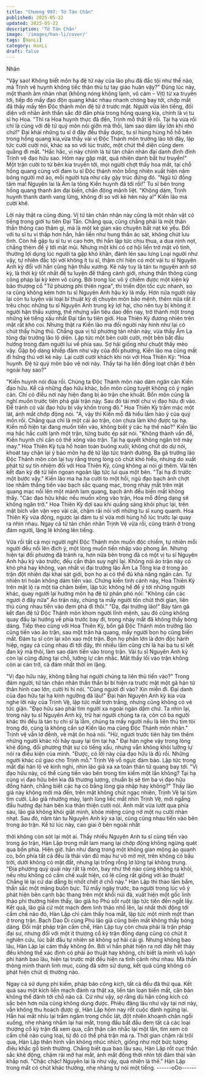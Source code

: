 ```yaml
---
title: "Chương 997: Tứ Tán Chân"
published: 2025-05-22
updated: 2025-05-22
description: 'Tứ Tán Chân'
image: '/images/han-li/cover/'
tags: [HanLi]
category: HanLi
draft: false
---
```


Nhân

"Vậy sao! Không biết môn hạ đệ tử này của lão phu đã đắc tội
như thế nào, mà Trịnh vệ huynh không tiếc thân thủ tự tay giáo
huân vậy?" Đúng lúc này, một thanh âm nhàn nhạt (không nóng
không lạnh, vô cảm – Vịt) từ xa truyền tới, tiếp đó mấy đạo độn
quang khác nhau nhanh chóng bay tới, chớp mắt đã thấy mấy tên
Độc thánh môn đệ tử ở trước mặt.
Người vừa lên tiếng, đối diện với nhân ảnh thần sắc đờ đãn phía
trong hồng quang kia, chính là vị tu sĩ họ Hoa.
"Thì ra Hoa huynh thực đã đến, Trịnh mỗ thất lễ rồi. Tại hạ vừa rồi
chỉ là cùng với đệ tử quý môn nói giỡn mà thôi, làm sao dám lấy
lớn khi nhỏ chứ!" Đại khái những tu sĩ ở đây đều thấy dược, tu sĩ
hùng hùng hổ hổ bên trong hồng quang kia,vừa thấy vài vị Độc
Thánh môn trưởng lão tới đây, lập tức cười cười nói, khác xa so
với lúc trước, một chút thể diện cũng dem quẳng đi mất.
"Hắc hắc, vị này chính là tứ tán chân nhân đại danh đỉnh đỉnh
Trịnh vệ đạo hữu sao. Hôm nay gặp mặt, quả nhiên danh bất hư
truyền!" Một trận cười to từ bên kia truyền tới, mọi người chợt
thấy hoa mắt, tại chỗ hồng quang cùng với đam tu sĩ Độc thánh
môn bỗng nhiên xuất hiện năm bóng người mờ ảo, mỗi người tựa
như cây gậy trúc đứng đó.
"Ngũ tử đồng tâm ma! Nguyên lai là Âm la tông Kiền huynh đã tới
rồi!" Tu sĩ bên trong hồng quang thanh âm đại biến, chấn động
mãnh liệt.
"Không dám, Trịnh huynh thanh danh vang lừng, không đi so với
kẻ hèn này a!" Kiến lão ma cười khẽ.

Lời này thật ra cũng đúng. Vị tứ tán chân nhận này cũng là một
nhân vật có tiếng trong giới tu tiên Đại Tấn.
Chẳng qua, cũng chẳng phải là một thân thần thông cao thâm gì,
mà là một kẻ gian xảo chuyên bắt nạt kẻ yếu. Đối với tu sĩ tu vi
thấp hơn hắn, hắn liền như hung thần ác sát, không chút lưu tình.
Còn hễ gặp tu sĩ tu vi cao hơn, thì hắn lập tức chịu thua, a dua
nịnh nọt, chẳng thèm để ý tới mặt mũi. Nhưng một khi có cơ hội
liền trở mặt vô tình, thường lợi dụng lúc người ta gặp khó khăn,
đánh lén sau lưng
Loại người như vậy, tự nhiên đắc tội với không ít tu sĩ, thậm chí
hiện có một vài tu sĩ Nguyên Anh kỳ đối với hắn cũng hận thấu
xương. Kẻ này tuy là tán tu nguyên anh sơ kỳ, là thời kỳ tốt nhất
để tu luyện đề thăng cảnh giới, nhưng thần thông cùng công pháp
lại kỳ kém vô cùng. Bởi trong lúc vô ý chiếm được một kiện kỳ
bảo thượng cổ "Tứ phương phi thiên ngoa", thi triển độn tốc cực
nhanh, so ra cũng không kém hơn tu sĩ Nguyên Anh hậu kỳ là
mấy.
Hơn nữa người này lại còn tu luyện vài loại bí thuật kỳ dị chuyên
môn bảo mệnh, thêm nữa rất ít trêu chọc những tu sĩ Nguyên Anh
trung kỳ lợi hại, cho nên tuy bị không ít người hận thấu xương,
thế nhưng vẫn tiêu dao đến nay, trở thành một trong những kẻ
tiếng xấu nhất Đại tấn tu tiên giới.
Hoa Thiên Kỳ đương nhiên trên mặt rất khó coi. Nhưng thật ra
Kiền lão ma đối người này hình như lại có chút thấy hứng thú.
Chẳng qua vị tứ phương tán nhân này, vừa thấy Âm La tông đại
trưởng lão lộ diện. Lập tức một bên cười cười, một bên bắt đầu
hướng trong đám người lui về phía sau. Sợ hãi giống như chuột
thấy mèo vậy.
Gặp bộ dáng khiếp đảm như vậy của đối phương, Kiền lão ma
cũng mất đi hứng thú với kẻ này. Lại cười cười khách khí nói với
Hoa Thiên Kỳ:
"Hoa huynh. Đệ tử quý môn bảo vệ nơi này. Thấy tại hạ liền đồng
loạt chặn ở bên ngoài hay sao?"

"Kiền huynh nói đùa rồi. Chúng ta Độc Thánh môn nào dám ngăn
cản Kiền đạo hữu. Kể cả những đạo hữu khác, bổn môn cũng
tuyệt không có ý ngăn cản.
Chỉ có điều nơi này hiện đang bị ảo trận che khuất. Bổn môn cũng
là nghĩ muốn trước tiên phá giải trận này. Sau đó tái mời chư vị
đạo hữu đi vào. Để tránh có vài đạo hữu bị vây khốn trong đó."
Hoa Thiên Kỳ trầm mặc một lát, ánh mắt chớp động nói.
"A, vậy thì Kiền mỗ đã hiểu lầm hảo ý của quý môn rồi. Chẳng
qua chỉ là một cái ảo trận, còn chưa làm khó được tại hạ. Kiền mỗ
hiện tại đang muốn tiến vào, không biết ý các hạ thế nào?" Kiền
lão ma hắc hắc cười lạnh một trận, từng bước ép sát nói.
"Không thành vấn đề, Kiền huynh chỉ cần có thể xông vào trận.
Tại hạ quyết không ngăn trở mảy may." Hoa Thiên Kỳ tựa hồ
hoàn toàn buông xuôi, không chút do dự nói, khoát tay chặn lại ý
bảo môn hạ đệ tử lập tức tránh đường.
Ba gã trưởng lão Độc Thánh môn còn lại tuy rằng trong lòng có
chút khó hiểu, nhưng do xuất phát từ sự tín nhiệm đối với Hoa
Thiên Kỳ, cũng không ai nói gì thêm.
Vài tên kết đan kỳ đệ tử liền ngoan ngoãn lập tức lui qua một bên.
"Tại hạ đi trước một bước vậy." Kiền lão ma ha ha cười to một hồi,
ngũ đạo bạch ảnh chợt lóe nhắm thẳng tiến vào bạch sắc quang
mạc, trong nháy mắt trên mặt quang mạc nổi lên một mảnh lam
quang, bạch ảnh đều biến mất không thấy.
"Các đạo hữu khác nếu muốn xông vào trận, Hoa mỗ đồng dạng
sẽ không ngăn trở." Hoa Thiên Kỳ đợi sau khi quầng sáng khôi
phục lại, trên mặt bích văn vặn vẹo vài cái, chậm rãi nói với
những tu sĩ xung quanh.
Hoa Thiên Kỳ vừa động, ngược lại đám tu sĩ vừa mới hùng hổ lúc
trước lại quay ra nhìn nhau. Ngay cả tử tán chân nhân Trịnh Vệ
vừa rồi, cũng tránh ở trong đám người, lặng lẽ không lên tiếng.

Vừa rồi tất cả mọi người nghĩ Độc Thánh môn muốn độc chiếm,
tự nhiên mỗi người đều nổi lên địch ý, một lòng muốn tiến nhập
vào phong ấn. Nhưng hiện tại đối phương đã tránh ra, hơn nữa
bên trong đã có một vị tu sĩ Nguyên Anh hậu kỳ vào trước, đều
cẩn thận suy nghĩ lại.
Không nói ảo trận này có khó phá hay không, vạn nhất vị đại
trưởng lão Âm La Tông kia ở trong ảo trận đột nhiên đại khai sát
giới, bọn họ ai có thể đủ khả năng ngăn cản. Tự nhiên trì hoãn
không dám tiến vào.
Chứng kiến tình cảnh này, Hoa Thiên Kỳ trên mặt lộ ra một tia
châm biếm, lập tức không hề để ý tới những người khác, quay
người lại hướng môn hạ đệ tử phân phó nói:
"Không cần các ngươi ở đây nữa"
Ảo trận này, chúng ta mấy người tốn chút thời gian, liên thủ cùng
nhau tiến vào đem phá đi thôi."
"Dạ, đại trưởng lão!" Bảy tám gã kết đan đệ tử Độc Thánh môn
khom người lĩnh mệnh, sau đó cũng không quay đầu lại hướng về
phía trước bay đi, trong nháy mắt đã không thấy bóng dáng.
Tiếp theo cùng với Hoa Thiên Kỳ, bốn gã Độc Thánh môn trưởng
lão cũng tiến vào ảo trận, sau một trân hà quang, mấy người bọn
họ cũng biến mất.
Đám tu sĩ còn lại xôn xao một trận.
Bọn họ phần lớn là đơn độc hành hiệp, ngay cả cùng nhau đi tới
đây, thì nhiều lắm cũng chỉ là hai ba tu sĩ kết đan kỳ mà thôi, làm
sao dám tiến vào trong trận.
Vài tu sĩ Nguyên Anh kỳ còn lại cũng đứng tại chỗ, lưỡng lự cân
nhắc.
Mắt thấy lối vào trận không còn ai cản trở, cả đám nhất thời im
lặng.

"Vị đạo hữu này, không bằng hai người chúng ta liên thủ tiến
vào?" Trong đám người, tứ tán chân nhân thần thần bí bí hiện ra
trước mặt một gã hán tử thân hình cao lớn, cười hì hì nói.
"Cùng ngươi đi vào? Xin miễn đi. Đại danh của đạo hữu tại hạ
kính ngưỡng đã lâu!" Đại hán Nguyên Anh kỳ kia vừa nghe lới này
của Trịnh Vệ, lập tức mắt trợn trắng, nhưng cũng không có vẻ tức
giận.
"Đạo hữu sao phải tìm người xa ngoài ngàn dặm chứ. Ta nhìn lại,
trong này tu sĩ Nguyên Anh kỳ, trừ hai người chúng ta ra, còn có
ba người khác thì đều là tán tu chi sĩ lạ lẫm, chúng ta mấy người
nếu là liên thủ tìm tòi trong đó, cũng là không cần sợ Kiền lão ma
cùng Độc Thánh môn nhân." Trịnh vệ vẫn lơ đễnh, vẻ mặt ôn hoà
nói.
"Hừ, ngươi trước tiên hãy tìm thêm những người khác rồi hãy
quay lại tìm tại hạ." Đại hán nghe vậy trong lòng khẽ động, đối
phương thật sự có tiếng xấu, nhưng vẫn không khỏi lưỡng lự nói
ra điều kiện của mình.
"Được, có lời này của đạo hữu là đủ rồi. Những người khác cứ
giao cho Trịnh mỗ." Trịnh Vệ vỗ ngực đảm bảo. Lập tức trong mắt
đại hán lộ vẻ kinh nghi, nhìn lão giả xa xa toàn thân tử quang bay
tới.
"Vị đạo hữu này, có thể cùng tiến vào bên trong tìm kiếm một lần
không? Tại hạ cùng vị đạo hữu bên kia đã thương lượng, chuẩn
bị sẽ tìm ba vị đạo hữu đồng hành, chẳng biết các hạ có bằng
lòng gia nhập hay không?" Thấy lão giả này không mời mà đến,
trên mặt không chút ngạc nhiên, Trịnh Vệ lại tủm tỉm cười.
Lão giả nhướng mày, lạnh lùng liếc mắt nhìn Trịnh Vệ, mới ngẩng
đầu hướng đại hán bên kia thân thiện cười nói.
Ánh mắt vừa lướt qua phía sau, lão giả không khỏi giật mình,
khóe miệng cũng nở một nụ cười nhàn nhạt.
Sau đó, năm tán tu Nguyên Anh kỳ xa lại, cũng cùng nhau tiến
vào bên trong ảo trận. Kể từ lúc này, cao giai ở bên ngoài nhất

thời không còn sót lại một ai.
Thấy nhiều Nguyên Anh tu sĩ cùng tiến vào trong ảo trận, Hàn Lập
trong mắt lam mang lại chớp động không ngừng quét qua bốn
phía.
Hiện giờ. hắn như đang trong một không gian mộng ảo quanh co,
bốn phía tất cả đều là thải vân đủ màu hư vô mờ mịt, trên không
có bầu trời, dưới không có mặt đất, nhưng lại trống rỗng lơ lửng
tại không trung.
"Địa phương quỷ quái này rất tà môn, bay như thế nào cũng
không ra khỏi, nếu như không có cấm chế xuất hiện, có lẽ cũng
rất giống với ảo thuật! Chẳng lẻ lại cứ dai dẳng bị nhốt chết ở chỗ
này." Hàn Lập thì thào lẩm bẩm, thần sắc một mảng buồn bực.
Từ mấy ngày trước, ba người trong lúc vô ý phát hiện bên cạnh
bậc thang trên một khối núi đá, xuất hiện một gốc linh thảo phi
thường hiếm thấy, lão giả họ Phú sốt ruột lập tức tiến đến ngắt
lấy.
Kết quả, lão giả cứ một mạch đem linh thảo nhổ lên, lại nhất thời
động tới cấm chế nào đó, Hàn Lập chỉ cảm thấy hoa mắt, lập tức
một mình một than ở trong trận.
Bạch Dao Di cùng Phú lão giả cũng biến mất không thấy bóng
dáng.
Đối mặt pháp trận cấm chế, Hàn Lập tuy còn chưa phải là trận
pháp đại sư, nhưng đối với một ít thượng cổ kỳ trận đồng dạng
cũng có chút ít nghiên cứu, lúc bắt đầu tự nhiên sẽ không sợ hãi
cái gì.
Nhưng không bao lâu, Hàn Lập lại cảm thấy không ổn.
Bởi vì hắn phát hiện ra nơi đây hết thảy đều không thể xác định
có phải ảo thuật hay không, chỉ biết là mình vô luận phi hành bao
lâu, hiện tại trước mặt đều hiện ra tình cảnh như nhau. Mà thần
thông minh thanh linh mục, cũng đã sớm sử dụng, kết quả cũng
không có phát hiện chút dị thường nào.

Ngay cả sử dụng phi kiếm, pháp bảo công kích, tất cả đều đã thử
qua. Kết quả sau một kích liền mạch đánh ra thật xa, liền tán loạn
biến mất, căn bản không thể đánh tới chỗ nào cả.
Cứ như vậy, sợ rằng dù hắn công kích có sắc bén hơn nữa cũng
không dùng được.
Phiêu đãng lâu như vậy tại nơi này, vẫn không thu hoạch được gì,
Hàn Lập hôm nay rốt cuộc đành ngừng lại.
Hắn hai mắt nhíu lại trầm ngâm trong chốc lát, đột nhiên khoanh
chân ngồi xuống, nhẹ nhàng nhắm lại hai mắt, trong đầu bắt đầu
đem tất cả các loại thượng cổ kỳ trận đã xem qua, cẩn thận cân
nhắc lại một lần, tìm xem có cấm chế nào cùng loại, từ đó có thể
phá trận mà ra.
Thời gian chậm rãi trôi qua, Hàn Lập thân hình vẫn không nhúc
nhích, giống như một bức tượng điêu khắc gỗ bình thường.
Chẳng biết qua bao lâu sau, Hàn Lập rốt cục thần sắc khẽ động,
chậm rãi mở hai mắt, ánh mắt đồng thời nhìn tới đám thải vân
khắp nơi.
"Chậc chậc! Nguyên lai là như vậy, quả nhiên là thế." Hàn Lập
trong mắt có chút khác thường, nhẹ nhàng tự nói một tiếng.
------oOo------
